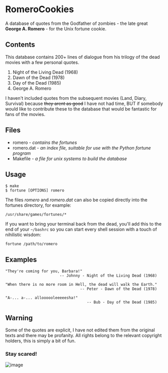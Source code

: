 # RomeroCookies
A database of quotes from the Godfather of zombies - the late great 
**George A. Romero** - for the Unix fortune cookie.

## Contents

This database contains 200+ lines of dialogue from his trilogy of 
the dead movies with a few personal quotes.

1. Night of the Living Dead (1968)
2. Dawn of the Dead (1978)
3. Day of the Dead (1985)
4. George A. Romero
 
I haven't included quotes from the subsequent movies (Land, Diary, Survival)
because ~~they arent as good~~ I have not had time, BUT if somebody would 
like to contribute these to the database that would be fantastic for fans of 
the movies.

## Files

- romero - *contains the fortunes*
- romero.dat - *an index file, suitable for use with the Python fortune program*
- Makefile - *a file for unix systems to build the database*

## Usage
```
$ make
$ fortune [OPTIONS] romero
```
The files *romero* and *romero.dat* can also be copied directly into
the fortunes directory, for example:
```
/usr/share/games/fortunes/*
```

If you want to bring your terminal back from the dead, you'll add this 
to the end of your `~/bashrc` so you can start every shell session with a
touch of nihilistic wisdom:
```
fortune /path/to/romero
```

## Examples
```
"They're coming for you, Barbara!"
                        -- Johnny - Night of the Living Dead (1968)
                        
"When there is no more room in Hell, the dead will walk the Earth."
                                 -- Peter - Dawn of the Dead (1978)

"A-... a-... alloooooleeeeesha!"
                                    -- Bub - Day of the Dead (1985)                                                       
```

## Warning

Some of the quotes are explicit, I have not edited them from the 
original texts and there may be profanity. All rights belong to 
the relevant copyright holders, this is simply a bit of fun.


### Stay scared!
![image](https://user-images.githubusercontent.com/38471159/166073088-7f5b365a-54c8-46b7-92cd-afbf599043b2.png)
